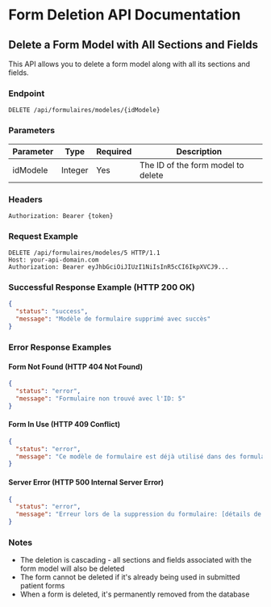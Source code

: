 # Form Deletion API Documentation

## Delete a Form Model with All Sections and Fields

This API allows you to delete a form model along with all its sections and fields.

### Endpoint

```
DELETE /api/formulaires/modeles/{idModele}
```

### Parameters

| Parameter | Type | Required | Description |
|-----------|------|----------|-------------|
| idModele  | Integer | Yes | The ID of the form model to delete |

### Headers
```
Authorization: Bearer {token}
```

### Request Example

```http
DELETE /api/formulaires/modeles/5 HTTP/1.1
Host: your-api-domain.com
Authorization: Bearer eyJhbGciOiJIUzI1NiIsInR5cCI6IkpXVCJ9...
```

### Successful Response Example (HTTP 200 OK)

```json
{
  "status": "success",
  "message": "Modèle de formulaire supprimé avec succès"
}
```

### Error Response Examples

#### Form Not Found (HTTP 404 Not Found)

```json
{
  "status": "error",
  "message": "Formulaire non trouvé avec l'ID: 5"
}
```

#### Form In Use (HTTP 409 Conflict)

```json
{
  "status": "error",
  "message": "Ce modèle de formulaire est déjà utilisé dans des formulaires soumis et ne peut pas être supprimé."
}
```

#### Server Error (HTTP 500 Internal Server Error)

```json
{
  "status": "error",
  "message": "Erreur lors de la suppression du formulaire: [détails de l'erreur]"
}
```

### Notes

- The deletion is cascading - all sections and fields associated with the form model will also be deleted
- The form cannot be deleted if it's already being used in submitted patient forms
- When a form is deleted, it's permanently removed from the database 